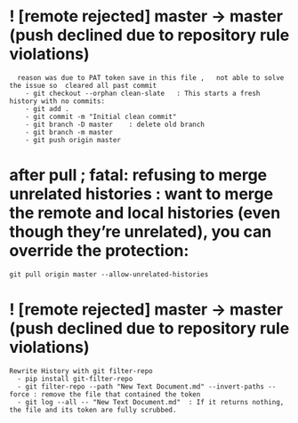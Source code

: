 # ! [remote rejected] master -> master (push declined due to repository rule violations)
      reason was due to PAT token save in this file ,   not able to solve  the issue so  cleared all past commit
        - git checkout --orphan clean-slate   : This starts a fresh history with no commits:
        - git add .
        - git commit -m "Initial clean commit"
        - git branch -D master    : delete old branch
        - git branch -m master
        - git push origin master

# after pull ; fatal: refusing to merge unrelated histories : want to merge the remote and local histories (even though they’re unrelated), you can override the protection:
    git pull origin master --allow-unrelated-histories

# ! [remote rejected] master -> master (push declined due to repository rule violations)
    Rewrite History with git filter-repo
      - pip install git-filter-repo
      - git filter-repo --path "New Text Document.md" --invert-paths --force : remove the file that contained the token
      - git log --all -- "New Text Document.md"  : If it returns nothing, the file and its token are fully scrubbed.

